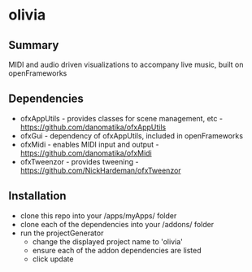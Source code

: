 # olivia
## Summary
MIDI and audio driven visualizations to accompany live music, built on openFrameworks

## Dependencies
- ofxAppUtils - provides classes for scene management, etc - https://github.com/danomatika/ofxAppUtils
- ofxGui - dependency of ofxAppUtils, included in openFrameworks
- ofxMidi - enables MIDI input and output - https://github.com/danomatika/ofxMidi
- ofxTweenzor - provides tweening - https://github.com/NickHardeman/ofxTweenzor

## Installation
- clone this repo into your /apps/myApps/ folder
- clone each of the dependencies into your /addons/ folder
- run the projectGenerator
  - change the displayed project name to 'olivia'
  - ensure each of the addon dependencies are listed
  - click update
